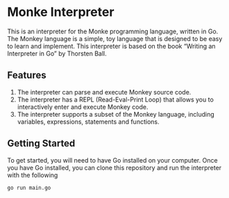 # Monke Interpreter

This is an interpreter for the Monke programming language, written in Go. The Monkey language is a simple, toy language that is designed to be easy to learn and implement. This interpreter is based on the book &ldquo;Writing an Interpreter in Go&rdquo; by Thorsten Ball.


<a id="org683af5b"></a>

## Features

1.  The interpreter can parse and execute Monkey source code.
2.  The interpreter has a REPL (Read-Eval-Print Loop) that allows you to interactively enter and execute Monkey code.
3.  The interpreter supports a subset of the Monkey language, including variables, expressions, statements and functions.


<a id="org5f23474"></a>

## Getting Started

To get started, you will need to have Go installed on your computer. Once you have Go installed, you can clone this repository and run the interpreter with the following 
```
go run main.go
```

